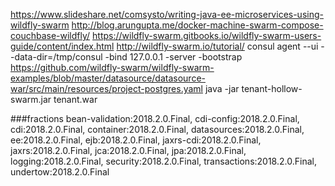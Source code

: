 https://www.slideshare.net/comsysto/writing-java-ee-microservices-using-wildfly-swarm
http://blog.arungupta.me/docker-machine-swarm-compose-couchbase-wildfly/
https://wildfly-swarm.gitbooks.io/wildfly-swarm-users-guide/content/index.html
http://wildfly-swarm.io/tutorial/
consul agent --ui --data-dir=/tmp/consul -bind 127.0.0.1 -server -bootstrap
https://github.com/wildfly-swarm/wildfly-swarm-examples/blob/master/datasource/datasource-war/src/main/resources/project-postgres.yaml
java -jar tenant-hollow-swarm.jar tenant.war

###fractions
bean-validation:2018.2.0.Final, cdi-config:2018.2.0.Final, cdi:2018.2.0.Final, container:2018.2.0.Final, datasources:2018.2.0.Final, ee:2018.2.0.Final, ejb:2018.2.0.Final, jaxrs-cdi:2018.2.0.Final, jaxrs:2018.2.0.Final, jca:2018.2.0.Final, jpa:2018.2.0.Final, logging:2018.2.0.Final, security:2018.2.0.Final, transactions:2018.2.0.Final, undertow:2018.2.0.Final